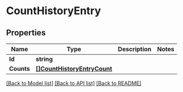 # CountHistoryEntry

## Properties

Name | Type | Description | Notes
------------ | ------------- | ------------- | -------------
**Id** | **string** |  | 
**Counts** | [**[]CountHistoryEntryCount**](CountHistoryEntryCount.md) |  | 

[[Back to Model list]](../README.md#documentation-for-models) [[Back to API list]](../README.md#documentation-for-api-endpoints) [[Back to README]](../README.md)


